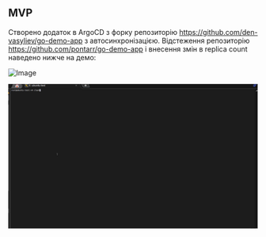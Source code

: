 
## MVP 

Створено додаток в ArgoCD з форку репозиторію https://github.com/den-vasyliev/go-demo-app з автосинхронізацією. Відстеження репозиторію https://github.com/pontarr/go-demo-app і внесення змін в replica count наведено нижче на демо:

![Image](/doc/data/mvp.gif)

![Image](/doc/data/tux.gif)